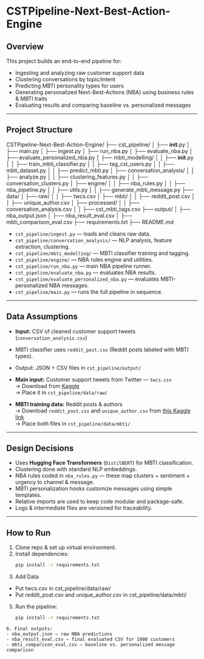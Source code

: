 # CSTPipeline-Next-Best-Action-Engine

## Overview

This project builds an end-to-end pipeline for:
- Ingesting and analyzing raw customer support data
- Clustering conversations by topic/intent
- Predicting MBTI personality types for users
- Generating personalized Next-Best-Actions (NBA) using business rules & MBTI traits
- Evaluating results and comparing baseline vs. personalized messages

---

## Project Structure
CSTPipeline-Next-Best-Action-Engine/
├── cst_pipeline/
│   ├── __init__.py
│   ├── main.py
│   ├── ingest.py
│   ├── run_nba.py
│   ├── evaluate_nba.py
│   ├── evaluate_personalized_nba.py
│   ├── mbti_modelling/
│   │   ├── __init__.py
│   │   ├── train_mbti_classifier.py
│   │   ├── tag_cst_users.py
│   │   ├── mbti_dataset.py
│   │   ├── predict_mbti.py
│   ├── conversation_analysis/
│   │   ├── analyze.py
│   │   ├── clustering_features.py
│   │   ├── conversation_clusters.py
│   ├── engine/
│   │   ├── nba_rules.py
│   │   ├── nba_pipeline.py
│   │   ├── utils.py
│   │   ├── generate_mbti_message.py
├── data/
│   ├── raw/
│   │   ├── twcs.csv
│   ├── mbti/
│   │   ├── reddit_post.csv
│   │   ├── unique_author.csv
│   ├── processed/
│   │   ├── conversation_analysis.csv
│   │   ├── cst_mbti_tags.csv
├── output/
│   ├── nba_output.json
│   ├── nba_result_eval.csv
│   ├── mbti_comparison_eval.csv
├── requirements.txt
├── README.md

- `cst_pipeline/ingest.py` — loads and cleans raw data.
- `cst_pipeline/conversation_analysis/` — NLP analysis, feature extraction, clustering.
- `cst_pipeline/mbti_modelling/` — MBTI classifier training and tagging.
- `cst_pipeline/engine/` — NBA rules engine and utilities.
- `cst_pipeline/run_nba.py` — main NBA pipeline runner.
- `cst_pipeline/evaluate_nba.py` — evaluates NBA results.
- `cst_pipeline/evaluate_personalized_nba.py` — evaluates MBTI-personalized NBA messages.
- `cst_pipeline/main.py` — runs the full pipeline in sequence.

---

## Data Assumptions

- **Input:** CSV of cleaned customer support tweets (`conversation_analysis.csv`)
- MBTI classifier uses `reddit_post.csv` (Reddit posts labeled with MBTI types).
- Output: JSON + CSV files in `cst_pipeline/output/`

- **Main input:** Customer support tweets from Twitter — `twcs.csv`  
  → Download from [Kaggle](https://www.kaggle.com/datasets/thoughtvector/customer-support-on-twitter/data)  
  → Place it in `cst_pipeline/data/raw/`

- **MBTI training data:** Reddit posts & authors  
  → Download `reddit_post.csv` and `unique_author.csv` from [this Kaggle link](https://www.kaggle.com/datasets/minhaozhang1/reddit-mbti-dataset?select=reddit_post.csv)  
  → Place both files in `cst_pipeline/data/mbti/`


---

## Design Decisions

- Uses **Hugging Face Transformers** (`DistilBERT`) for MBTI classification.
- Clustering done with standard NLP embeddings.
- NBA rules coded in `nba_rules.py` — these map clusters + sentiment + urgency to channel & message.
- MBTI personalization hooks customize messages using simple templates.
- Relative imports are used to keep code modular and package-safe.
- Logs & intermediate files are versioned for traceability.

---

## How to Run

1. Clone repo & set up virtual environment.
2. Install dependencies:
   ```bash
   pip install -r requirements.txt
   ```
3. Add Data
  - Put twcs.csv in cst_pipeline/data/raw/
  - Put reddit_post.csv and unique_author.csv in cst_pipeline/data/mbti/
5. Run the pipeline: 
   ```bash
   pip install -r requirements.txt
  ```
6. Final outputs:
  - nba_output.json — raw NBA predictions
  - nba_result_eval.csv — final evaluated CSV for 1000 customers
  - mbti_comparison_eval.csv — baseline vs. personalized message comparison

